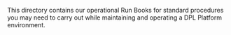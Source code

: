 This directory contains our operational Run Books for standard procedures
you may need to carry out while maintaining and operating a DPL Platform
environment.
